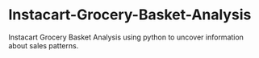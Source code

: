 # Instacart-Grocery-Basket-Analysis
Instacart Grocery Basket Analysis using python to uncover information about sales patterns.
